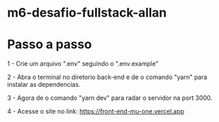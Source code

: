# m6-desafio-fullstack-allan

# Passo a passo

1 - Crie um arquivo ".env" seguindo o ".env.example"

2 - Abra o terminal no diretorio back-end e de o comando "yarn" para instalar as dependencias.

3 - Agora de o comando "yarn dev" para radar o servidor na port 3000.

4 - Acesse o site no link: https://front-end-mu-one.vercel.app
